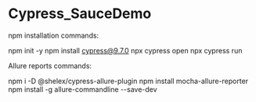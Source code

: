 # Cypress_SauceDemo

npm installation commands:

npm init -y
npm install cypress@9.7.0
npx cypress open
npx cypress run

Allure reports commands:

npm i -D @shelex/cypress-allure-plugin
npm install mocha-allure-reporter
npm install -g allure-commandline --save-dev
